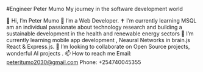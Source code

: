 #Engineer  Peter  Mumo
My  journey  in  the  software  development  world 

👋 Hi, I’m Peter Mumo  👀 I’m a Web Developer. ✝️ I’m currently learning MSQL  am  an  individual  passionate  about  technology  research  and  building  a  sustainable   development  in  the  health and renewable  energy  sectors 🌱 I’m currently learning  mobile  app  development , Neaural Networks  in  brain.js  React & Express.js. 💞️ I’m looking to collaborate on Open Source projects, wonderful AI projects . 📫 
How to reach me 
Email: peteritumo2030@gmail.com
Phone: +254740045355




